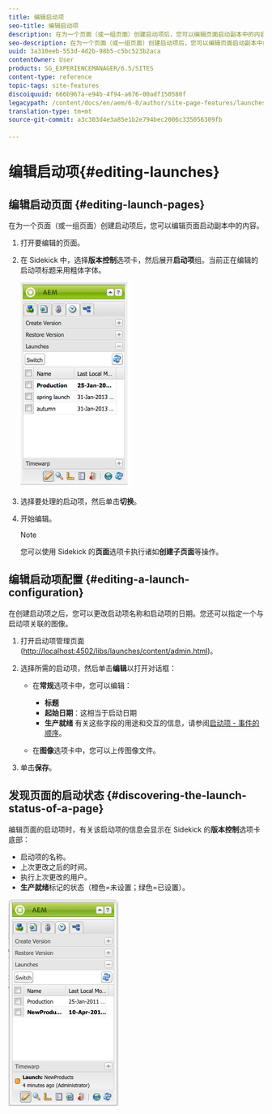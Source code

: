 ```yaml
---
title: 编辑启动项
seo-title: 编辑启动项
description: 在为一个页面（或一组页面）创建启动项后，您可以编辑页面启动副本中的内容。
seo-description: 在为一个页面（或一组页面）创建启动项后，您可以编辑页面启动副本中的内容。
uuid: 3a310eeb-553d-4d2b-98b5-c5bc523b2aca
contentOwner: User
products: SG_EXPERIENCEMANAGER/6.5/SITES
content-type: reference
topic-tags: site-features
discoiquuid: 666b967a-e94b-4f94-a676-00adf150580f
legacypath: /content/docs/en/aem/6-0/author/site-page-features/launches
translation-type: tm+mt
source-git-commit: a3c303d4e3a85e1b2e794bec2006c335056309fb

---
```



# 编辑启动项{#editing-launches}

## 编辑启动页面 {#editing-launch-pages}

在为一个页面（或一组页面）创建启动项后，您可以编辑页面启动副本中的内容。

1. 打开要编辑的页面。
1. 在 Sidekick 中，选择&#x200B;**版本控制**&#x200B;选项卡，然后展开&#x200B;**启动项**&#x200B;组。当前正在编辑的启动项标题采用粗体字体。

   ![chlimage_1-13](assets/chlimage_1-13.jpeg)

1. 选择要处理的启动项，然后单击&#x200B;**切换**。
1. 开始编辑。

   >[!NOTE]
   >
   >您可以使用 Sidekick 的&#x200B;**页面**&#x200B;选项卡执行诸如&#x200B;**创建子页面**&#x200B;等操作。

## 编辑启动项配置 {#editing-a-launch-configuration}

在创建启动项之后，您可以更改启动项名称和启动项的日期。您还可以指定一个与启动项关联的图像。

1. 打开启动项管理页面 ([http://localhost:4502/libs/launches/content/admin.html](http://localhost:4502/libs/launches/content/admin.html))。

1. 选择所需的启动项，然后单击&#x200B;**编辑**&#x200B;以打开对话框：

   * 在&#x200B;**常规**&#x200B;选项卡中，您可以编辑：

      * **标题**
      * **起始日期**：这相当于启动日期
      * **生产就绪**
      有关这些字段的用途和交互的信息，请参阅[启动项 - 事件的顺序](/help/sites-authoring/launches.md#launches-the-order-of-events)。

   * 在&#x200B;**图像**&#x200B;选项卡中，您可以上传图像文件。


1. 单击&#x200B;**保存**。

## 发现页面的启动状态 {#discovering-the-launch-status-of-a-page}

编辑页面的启动项时，有关该启动项的信息会显示在 Sidekick 的&#x200B;**版本控制**&#x200B;选项卡底部：

* 启动项的名称。
* 上次更改之后的时间。
* 执行上次更改的用户。
* **生产就绪**&#x200B;标记的状态（橙色=未设置；绿色=已设置）。

![chlimage_1-186](assets/chlimage_1-186.png)

